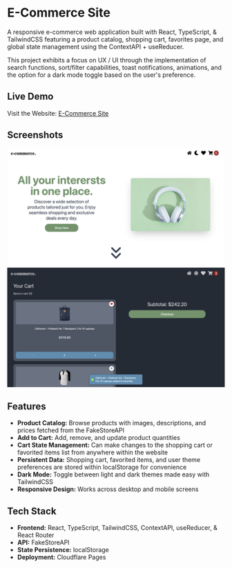 # E-Commerce Site

A responsive e-commerce web application built with React, TypeScript, & TailwindCSS featuring a product catalog, shopping cart, favorites page, and global state management using the ContextAPI + useReducer.

This project exhibits a focus on UX / UI through the implementation of search functions, sort/filter capabilities, toast notifications, animations, and the option for a dark mode toggle based on the user's preference.

## Live Demo

Visit the Website: [E-Commerce Site](https://ecommerce-site-arc.pages.dev/)

## Screenshots

![HomePageLight](./assets/HomePageLight.png)
![ShoppingCartDark](./assets/ShoppingCartDark.png)

## Features

- **Product Catalog:** Browse products with images, descriptions, and prices fetched from the FakeStoreAPI
- **Add to Cart:** Add, remove, and update product quantities
- **Cart State Management:** Can make changes to the shopping cart or favorited items list from anywhere within the website
- **Persistent Data:** Shopping cart, favorited items, and user theme preferences are stored within localStorage for convenience
- **Dark Mode:** Toggle between light and dark themes made easy with TailwindCSS
- **Responsive Design:** Works across desktop and mobile screens

## Tech Stack

- **Frontend:** React, TypeScript, TailwindCSS, ContextAPI, useReducer, & React Router
- **API:** FakeStoreAPI
- **State Persistence:** localStorage
- **Deployment:** Cloudflare Pages
